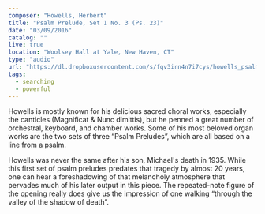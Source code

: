 ```yaml
---
composer: "Howells, Herbert"
title: "Psalm Prelude, Set 1 No. 3 (Ps. 23)"
date: "03/09/2016"
catalog: ""
live: true
location: "Woolsey Hall at Yale, New Haven, CT"
type: "audio"
url: "https://dl.dropboxusercontent.com/s/fqv3irn4n7i7cys/howells_psalm-prelude-ps-23.mp3?dl=0"
tags:
  - searching
  - powerful
---
```


Howells is mostly known for his delicious sacred choral works, especially the
canticles (Magnificat & Nunc dimittis), but he penned a great number of
orchestral, keyboard, and chamber works. Some of his most beloved organ works
are the two sets of three “Psalm Preludes”, which are all based on a line from a
psalm.

Howells was never the same after his son, Michael's death in 1935. While this
first set of psalm preludes predates that tragedy by almost 20 years, one can
hear a foreshadowing of that melancholy atmosphere that pervades much of his
later output in this piece. The repeated-note figure of the opening really does
give us the impression of one walking “through the valley of the shadow of
death”.
